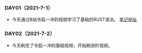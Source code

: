 ### DAY01（2021-7-1）

+ 今天通过B站令狐一冲的视频学习了基础的RUST语法。 [笔记地址](./doc/1.md)

### DAY02（2021-7-2）

+ 今天刷完了令狐一冲的基础视频，开始刷进阶视频。


